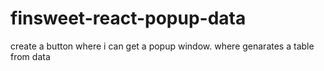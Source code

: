 # finsweet-react-popup-data
create a button where i can get a popup  window. where genarates a table from data

